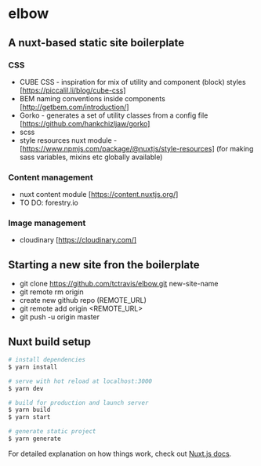 # elbow

## A nuxt-based static site boilerplate

### CSS

* CUBE CSS - inspiration for mix of utility and component (block) styles [https://piccalil.li/blog/cube-css]
* BEM naming conventions inside components [http://getbem.com/introduction/]
* Gorko - generates a set of utility classes from a config file [https://github.com/hankchizljaw/gorko]
* scss
* style resources nuxt module - [https://www.npmjs.com/package/@nuxtjs/style-resources] (for making sass variables, mixins etc globally available)

### Content management

* nuxt content module [https://content.nuxtjs.org/]
* TO DO: forestry.io

### Image management

* cloudinary [https://cloudinary.com/]

## Starting a new site fron the boilerplate

* git clone https://github.com/tctravis/elbow.git new-site-name
* git remote rm origin
* create new github repo (REMOTE_URL)
* git remote add origin  <REMOTE_URL>
* git push -u origin master


## Nuxt build setup

```bash
# install dependencies
$ yarn install

# serve with hot reload at localhost:3000
$ yarn dev

# build for production and launch server
$ yarn build
$ yarn start

# generate static project
$ yarn generate
```

For detailed explanation on how things work, check out [Nuxt.js docs](https://nuxtjs.org).
